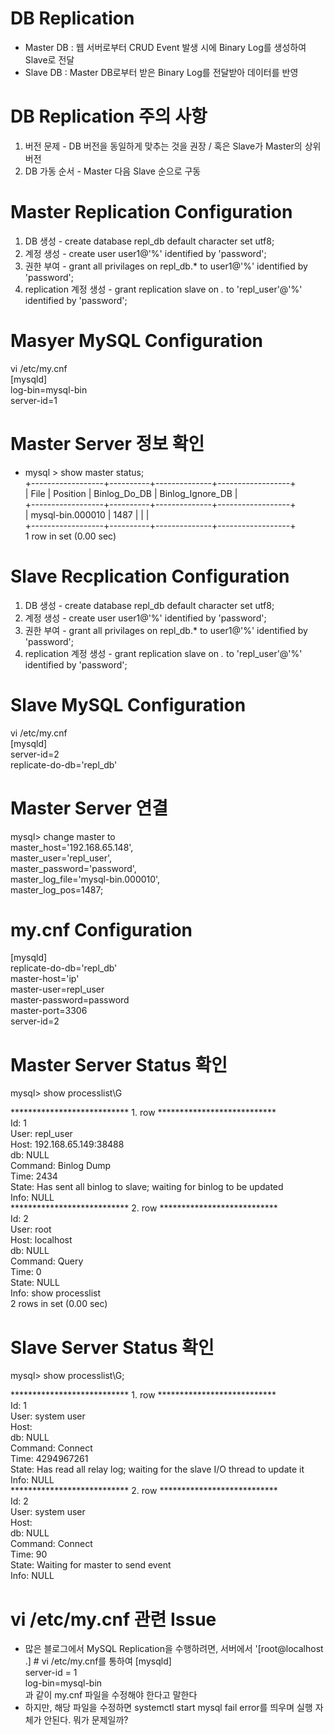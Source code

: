 DB Replication
==============
* Master DB : 웹 서버로부터 CRUD Event 발생 시에 Binary Log를 생성하여 Slave로 전달
* Slave DB : Master DB로부터 받은 Binary Log를 전달받아 데이터를 반영

DB Replication 주의 사항
======================
1. 버전 문제 - DB 버전을 동일하게 맞추는 것을 권장 / 혹은 Slave가 Master의 상위 버전
2. DB 가동 순서 - Master 다음 Slave 순으로 구동

Master Replication Configuration
================================
1) DB 생성 - create database repl_db default character set utf8;
2) 계정 생성 - create user user1@'%' identified by 'password';
3) 권한 부여 - grant all privilages on repl_db.* to user1@'%' identified by 'password';
4) replication 계정 생성 - grant replication slave on *.* to 'repl_user'@'%' identified by 'password';

Masyer MySQL Configuration
===========================
vi /etc/my.cnf</br>
[mysqld]</br>
log-bin=mysql-bin</br>
server-id=1</br>

Master Server 정보 확인
=====================
* mysql > show master status;</br>
+------------------+----------+--------------+------------------+</br>
| File             | Position | Binlog_Do_DB | Binlog_Ignore_DB |</br>
+------------------+----------+--------------+------------------+</br>
| mysql-bin.000010 \|     1487 \|              \|                  \| </br>
+------------------+----------+--------------+------------------+</br>
1 row in set (0.00 sec)</br>

Slave Recplication Configuration
================================
1) DB 생성 - create database repl_db default character set utf8;
2) 계정 생성 - create user user1@'%' identified by 'password';
3) 권한 부여 - grant all privilages on repl_db.* to user1@'%' identified by 'password';
4) replication 계정 생성 - grant replication slave on *.* to 'repl_user'@'%' identified by 'password';

Slave MySQL Configuration
=========================
vi /etc/my.cnf</br>
[mysqld]</br>
server-id=2</br>
replicate-do-db='repl_db'</br>

Master Server 연결
=================
mysql> change master to</br>
master_host='192.168.65.148',</br>
master_user='repl_user',</br>
master_password='password',</br>
master_log_file='mysql-bin.000010',</br>
master_log_pos=1487;</br>

my.cnf Configuration
====================
[mysqld]</br>
replicate-do-db='repl_db'</br>
master-host='ip'</br>
master-user=repl_user</br>
master-password=password</br>
master-port=3306</br>
server-id=2</br>

Master Server Status 확인
========================
mysql> show processlist\G</br>

*************************** 1. row ***************************</br>
     Id: 1</br>
   User: repl_user</br>
   Host: 192.168.65.149:38488</br>
     db: NULL</br>
Command: Binlog Dump</br>
   Time: 2434</br>
  State: Has sent all binlog to slave; waiting for binlog to be updated</br>
   Info: NULL</br>
*************************** 2. row ***************************</br>
     Id: 2</br>
   User: root</br>
   Host: localhost</br>
     db: NULL</br>
Command: Query</br>
   Time: 0</br>
  State: NULL</br>
   Info: show processlist</br>
2 rows in set (0.00 sec)</br>

Slave Server Status 확인
=======================
mysql> show processlist\G;</br>

*************************** 1. row ***************************</br>
     Id: 1</br>
   User: system user</br>
   Host: </br>
     db: NULL</br>
Command: Connect</br>
   Time: 4294967261</br>
  State: Has read all relay log; waiting for the slave I/O thread to update it</br>
   Info: NULL</br>
*************************** 2. row ***************************</br>
     Id: 2</br>
   User: system user</br>
   Host: </br>
     db: NULL</br>
Command: Connect</br>
   Time: 90</br>
  State: Waiting for master to send event</br>
   Info: NULL</br>

vi /etc/my.cnf 관련 Issue
=========================
* 많은 블로그에서 MySQL Replication을 수행하려면, 서버에서 '[root@localhost .] # vi /etc/my.cnf를 통하여
[mysqld]</br>
server-id = 1</br>
log-bin=mysql-bin</br>
과 같이 my.cnf 파일을 수정해야 한다고 말한다
* 하지만, 해당 파일을 수정하면 systemctl start mysql fail error를 띄우며 실행 자체가 안된다. 뭐가 문제일까?
